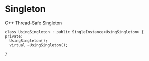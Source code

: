# Singleton
C++ Thread-Safe Singleton

```
class UsingSingleton : public SingleInstance<UsingSingleton> {
private:
  UsingSingleton();
  virtual ~UsingSingleton();

}
```
